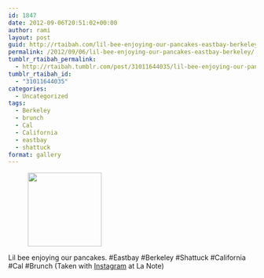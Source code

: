 ```yaml
---
id: 1847
date: 2012-09-06T20:51:02+00:00
author: rami
layout: post
guid: http://rtaibah.com/lil-bee-enjoying-our-pancakes-eastbay-berkeley/
permalink: /2012/09/06/lil-bee-enjoying-our-pancakes-eastbay-berkeley/
tumblr_rtaibah_permalink:
  - http://rtaibah.tumblr.com/post/31011644035/lil-bee-enjoying-our-pancakes-eastbay-berkeley
tumblr_rtaibah_id:
  - "31011644035"
categories:
  - Uncategorized
tags:
  - Berkeley
  - brunch
  - Cal
  - California
  - eastbay
  - shattuck
format: gallery
---
```

<div id='gallery-63' class='gallery galleryid-1847 gallery-columns-3 gallery-size-thumbnail'>
  <figure class='gallery-item'> 
  
  <div class='gallery-icon landscape'>
    <a href='http://139.59.20.41/2012/09/06/lil-bee-enjoying-our-pancakes-eastbay-berkeley/attachment/1848/'><img width="150" height="150" src="http://139.59.20.41/wp-content/uploads/2012/09/tumblr_m9y4l3UDwQ1qb4qlko1_1280-150x150.jpg" class="attachment-thumbnail size-thumbnail" alt="" srcset="http://139.59.20.41/wp-content/uploads/2012/09/tumblr_m9y4l3UDwQ1qb4qlko1_1280-150x150.jpg 150w, http://139.59.20.41/wp-content/uploads/2012/09/tumblr_m9y4l3UDwQ1qb4qlko1_1280-300x300.jpg 300w, http://139.59.20.41/wp-content/uploads/2012/09/tumblr_m9y4l3UDwQ1qb4qlko1_1280-100x100.jpg 100w, http://139.59.20.41/wp-content/uploads/2012/09/tumblr_m9y4l3UDwQ1qb4qlko1_1280.jpg 612w" sizes="100vw" /></a>
  </div></figure>
</div>

Lil bee enjoying our pancakes. #Eastbay #Berkeley #Shattuck #California #Cal #Brunch (Taken with [Instagram](http://instagram.com) at La Note)